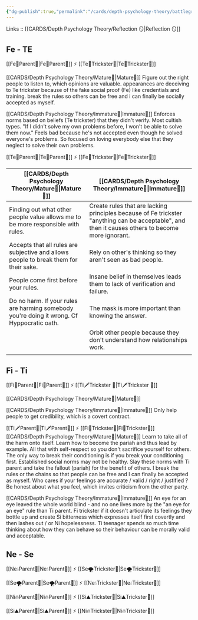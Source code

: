 ```yaml
---
{"dg-publish":true,"permalink":"/cards/depth-psychology-theory/battleground-of-responsibility/","noteIcon":"1","created":"2023-01-06T16:46:08.251+01:00","updated":"2023-06-22T21:01:38.211+02:00"}
---
```


Links :: [[CARDS/Depth Psychology Theory/Reflection 🪞\|Reflection 🪞]] 

## Fe - TE
[[Fe💉Parent🤨\|Fe💉Parent🤨]] ⚡ [[Te🏹Trickster🤡\|Te🏹Trickster🤡]]

[[CARDS/Depth Psychology Theory/Mature🐢\|Mature🐢]]
Figure out the right people to listen to, which opinions are valuable. appearances are deceiving to Te trickster because of the fake social proof (Fe) like credentials and training. break the rules so others can be free and i can finally be socially accepted as myself.

[[CARDS/Depth Psychology Theory/Immature🐇\|Immature🐇]]
Enforces norms based on beliefs (Te trickster) that they didn't verify. Most cultish types.
"If I didn't solve my own problems before, I won't be able to solve them now." Feels bad because he's not accepted even though he solved everyone's problems. So focused on loving everybody else that they neglect to solve their own problems.

[[Te🏹Parent🤨\|Te🏹Parent🤨]] ⚡ [[Fe💉Trickster🤡\|Fe💉Trickster🤡]]

| [[CARDS/Depth Psychology Theory/Mature🐢\|Mature🐢]] | [[CARDS/Depth Psychology Theory/Immature🐇\|Immature🐇]]                                                                                                                                   |
| ------------- | ------------------------------------------------------------------------------------------------------------------------------------------------- |
| Finding out what other people value allows me to be more responsible with rules.             | Create rules that are lacking principles because of Fe trickster "anything can be acceptable", and then it causes others to become more ignorant. |
| Accepts that all rules are subjective and allows people to break them for their sake.              | Rely on other's thinking so they aren't seen as bad people.                                                                                       |
| People come first before your rules.              | Insane belief in themselves leads them to lack of verification and failure.                                                                       |
| Do no harm. If your rules are harming somebody you're doing it wrong. Cf Hyppocratic oath.              | The mask is more important than knowing the answer.                                                                                               |
|               | Orbit other people because they don't understand how relationships work.                                                                          |
|               |                                                                                                                                                   |

## Fi - Ti
[[Fi🧭Parent🤨\|Fi🧭Parent🤨]] ⚡ [[Ti🗡️Trickster 🤡\|Ti🗡️Trickster 🤡]]

[[CARDS/Depth Psychology Theory/Mature🐢\|Mature🐢]]


[[CARDS/Depth Psychology Theory/Immature🐇\|Immature🐇]]
Only help people to get credibility, which is a covert contract.

[[Ti🗡️Parent🤨\|Ti🗡️Parent🤨]] ⚡ [[Fi🧭Trickster🤡\|Fi🧭Trickster🤡]]
[[CARDS/Depth Psychology Theory/Mature🐢\|Mature🐢]]
Learn to take all of the harm onto itself. Learn how to become the pariah and thus lead by example. All that with self-respect so you don't sacrifice yourself for others. The only way to break their conditioning is if you break your conditioning first. Established social norms may not be healthy. Slay these norms with Ti parent and take the fallout (pariah) for the benefit of others. I break the rules or the chains so that people can be free and I can finally be accepted as myself. Who cares if your feelings are accurate / valid / right / justified ? Be honest about what you feel, which invites criticism from the other party.

[[CARDS/Depth Psychology Theory/Immature🐇\|Immature🐇]]
An eye for an eye leaved the whole world blind - and no one lives more by the "an eye for an eye" rule than Ti parent.
Fi trickster if it doesn't articulate its feelings they bottle up and create Si bitterness which expresses itself first covertly and then lashes out / or Ni hopelessness. Ti teenager spends so much time thinking about how they can behave so their behaviour can be morally valid and acceptable.

## Ne - Se 
[[Ne💧Parent🤨\|Ne💧Parent🤨]] ⚡ [[Se🌪️Trickster🤡\|Se🌪️Trickster🤡]]

[[Se🌪️Parent🤨\|Se🌪️Parent🤨]] ⚡ [[Ne💧Trickster🤡\|Ne💧Trickster🤡]]

[[Ni🔥Parent🤨\|Ni🔥Parent🤨]] ⚡ [[Si⛰️Trickster🤡\|Si⛰️Trickster🤡]]

[[Si⛰️Parent🤨\|Si⛰️Parent🤨]] ⚡ [[Ni🔥Trickster🤡\|Ni🔥Trickster🤡]]






